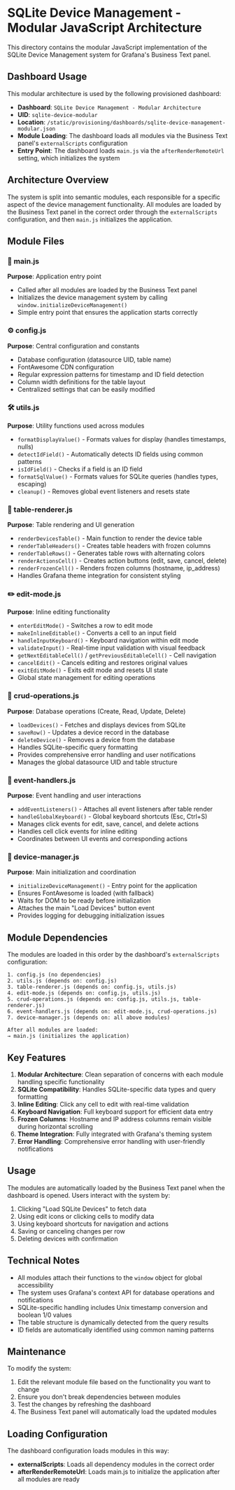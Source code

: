 # SQLite Device Management - Modular JavaScript Architecture

This directory contains the modular JavaScript implementation of the SQLite Device Management system for Grafana's Business Text panel.

## Dashboard Usage

This modular architecture is used by the following provisioned dashboard:
- **Dashboard**: `SQLite Device Management - Modular Architecture`
- **UID**: `sqlite-device-modular`
- **Location**: `/static/provisioning/dashboards/sqlite-device-management-modular.json`
- **Module Loading**: The dashboard loads all modules via the Business Text panel's `externalScripts` configuration
- **Entry Point**: The dashboard loads `main.js` via the `afterRenderRemoteUrl` setting, which initializes the system

## Architecture Overview

The system is split into semantic modules, each responsible for a specific aspect of the device management functionality. All modules are loaded by the Business Text panel in the correct order through the `externalScripts` configuration, and then `main.js` initializes the application.

## Module Files

### 📄 main.js
**Purpose**: Application entry point
- Called after all modules are loaded by the Business Text panel
- Initializes the device management system by calling `window.initializeDeviceManagement()`
- Simple entry point that ensures the application starts correctly

### ⚙️ config.js
**Purpose**: Central configuration and constants
- Database configuration (datasource UID, table name)
- FontAwesome CDN configuration
- Regular expression patterns for timestamp and ID field detection
- Column width definitions for the table layout
- Centralized settings that can be easily modified

### 🛠️ utils.js
**Purpose**: Utility functions used across modules
- `formatDisplayValue()` - Formats values for display (handles timestamps, nulls)
- `detectIdField()` - Automatically detects ID fields using common patterns
- `isIdField()` - Checks if a field is an ID field
- `formatSqlValue()` - Formats values for SQLite queries (handles types, escaping)
- `cleanup()` - Removes global event listeners and resets state

### 🎨 table-renderer.js
**Purpose**: Table rendering and UI generation
- `renderDevicesTable()` - Main function to render the device table
- `renderTableHeaders()` - Creates table headers with frozen columns
- `renderTableRows()` - Generates table rows with alternating colors
- `renderActionsCell()` - Creates action buttons (edit, save, cancel, delete)
- `renderFrozenCell()` - Renders frozen columns (hostname, ip_address)
- Handles Grafana theme integration for consistent styling

### ✏️ edit-mode.js
**Purpose**: Inline editing functionality
- `enterEditMode()` - Switches a row to edit mode
- `makeInlineEditable()` - Converts a cell to an input field
- `handleInputKeyboard()` - Keyboard navigation within edit mode
- `validateInput()` - Real-time input validation with visual feedback
- `getNextEditableCell()` / `getPreviousEditableCell()` - Cell navigation
- `cancelEdit()` - Cancels editing and restores original values
- `exitEditMode()` - Exits edit mode and resets UI state
- Global state management for editing operations

### 💾 crud-operations.js
**Purpose**: Database operations (Create, Read, Update, Delete)
- `loadDevices()` - Fetches and displays devices from SQLite
- `saveRow()` - Updates a device record in the database
- `deleteDevice()` - Removes a device from the database
- Handles SQLite-specific query formatting
- Provides comprehensive error handling and user notifications
- Manages the global datasource UID and table structure

### 🎯 event-handlers.js
**Purpose**: Event handling and user interactions
- `addEventListeners()` - Attaches all event listeners after table render
- `handleGlobalKeyboard()` - Global keyboard shortcuts (Esc, Ctrl+S)
- Manages click events for edit, save, cancel, and delete actions
- Handles cell click events for inline editing
- Coordinates between UI events and corresponding actions

### 🚀 device-manager.js
**Purpose**: Main initialization and coordination
- `initializeDeviceManagement()` - Entry point for the application
- Ensures FontAwesome is loaded (with fallback)
- Waits for DOM to be ready before initialization
- Attaches the main "Load Devices" button event
- Provides logging for debugging initialization issues

## Module Dependencies

The modules are loaded in this order by the dashboard's `externalScripts` configuration:

```
1. config.js (no dependencies)
2. utils.js (depends on: config.js)
3. table-renderer.js (depends on: config.js, utils.js)
4. edit-mode.js (depends on: config.js, utils.js)
5. crud-operations.js (depends on: config.js, utils.js, table-renderer.js)
6. event-handlers.js (depends on: edit-mode.js, crud-operations.js)
7. device-manager.js (depends on: all above modules)

After all modules are loaded:
→ main.js (initializes the application)
```

## Key Features

1. **Modular Architecture**: Clean separation of concerns with each module handling specific functionality
2. **SQLite Compatibility**: Handles SQLite-specific data types and query formatting
3. **Inline Editing**: Click any cell to edit with real-time validation
4. **Keyboard Navigation**: Full keyboard support for efficient data entry
5. **Frozen Columns**: Hostname and IP address columns remain visible during horizontal scrolling
6. **Theme Integration**: Fully integrated with Grafana's theming system
7. **Error Handling**: Comprehensive error handling with user-friendly notifications

## Usage

The modules are automatically loaded by the Business Text panel when the dashboard is opened. Users interact with the system by:
1. Clicking "Load SQLite Devices" to fetch data
2. Using edit icons or clicking cells to modify data
3. Using keyboard shortcuts for navigation and actions
4. Saving or canceling changes per row
5. Deleting devices with confirmation

## Technical Notes

- All modules attach their functions to the `window` object for global accessibility
- The system uses Grafana's context API for database operations and notifications
- SQLite-specific handling includes Unix timestamp conversion and boolean 1/0 values
- The table structure is dynamically detected from the query results
- ID fields are automatically identified using common naming patterns

## Maintenance

To modify the system:
1. Edit the relevant module file based on the functionality you want to change
2. Ensure you don't break dependencies between modules
3. Test the changes by refreshing the dashboard
4. The Business Text panel will automatically load the updated modules

## Loading Configuration

The dashboard configuration loads modules in this way:
- **externalScripts**: Loads all dependency modules in the correct order
- **afterRenderRemoteUrl**: Loads main.js to initialize the application after all modules are ready